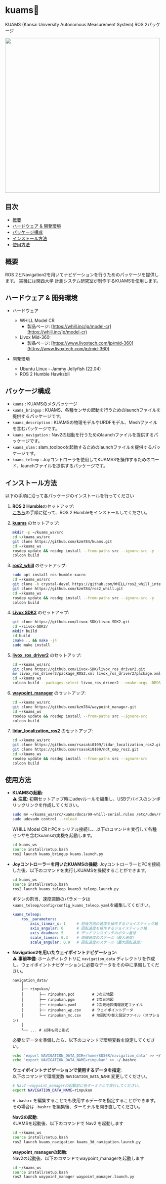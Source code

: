 # kuams🐧

KUAMS (Kansai University Autonomous Measurement System) ROS 2パッケージ

<img src="./docs/kuams.png" style="width: 500px; height: auto;">

## 目次
<!-- TOC -->

- [概要](#概要)
- [ハードウェア & 開発環境](#ハードウェア--開発環境)
- [パッケージ構成](#パッケージ構成)
- [インストール方法](#インストール方法)
- [使用方法](#使用方法)

<!-- /TOC -->

## 概要
ROS 2とNavigation2を用いてナビゲーションを行うためのパッケージを提供します。
実機には関西大学 計測システム研究室が制作するKUAMSを使用します。

## ハードウェア & 開発環境
- ハードウェア
    - WHILL Model CR
        - 製品ページ: [https://whill.inc/jp/model-cr](https://whill.inc/jp/model-cr)
    - Livox Mid-360:
        - 製品ページ: [https://www.livoxtech.com/jp/mid-360](https://www.livoxtech.com/jp/mid-360)

- 開発環境
    - Ubuntu Linux - Jammy Jellyfish (22.04)
    - ROS 2 Humble Hawksbill

## パッケージ構成
- `kuams` : KUAMSのメタパッケージ
- `kuams_bringup` : KUAMS、各種センサの起動を行うためのlaunchファイルを提供するパッケージです。
- `kuams_description` : KUAMSの物理モデルやURDFモデル、Meshファイルを含むパッケージです。
- `kuams_navigation` : Nav2の起動を行うためのlaunchファイルを提供するパッケージです。
- `kuams_slam` : slam_toolboxを起動するためのlaunchファイルを提供するパッケージです。
- `kuams_teleop` : Joyコントローラを使用してKUAMS3を操作するためのコード、launchファイルを提供するパッケージです。

## インストール方法  
以下の手順に沿って各パッケージのインストールを行ってください  
1. **ROS 2 Humble**のセットアップ:  
   [こちら](https://docs.ros.org/en/humble/Installation.html)の手順に従って、ROS 2 Humbleをインストールしてください。

2. [**kuams**](https://github.com/kzm784/kuams) のセットアップ:
   ```bash
   mkdir -p ~/kuams_ws/src
   cd ~/kuams_ws/src
   git clone https://github.com/kzm784/kuams.git
   cd ~/kuams_ws
   rosdep update && rosdep install --from-paths src --ignore-src -y
   colcon build
    ```

3. [**ros2_whill**](https://github.com/kzm784/ros2_whill) のセットアップ:
    ```bash
    sudo apt install ros-humble-xacro
    cd ~/kuams_ws/src
    git clone -b crystal-devel https://github.com/WHILL/ros2_whill_interfaces.git
    git clone https://github.com/kzm784/ros2_whill.git
    cd ~/kuams_ws
    rosdep update && rosdep install --from-paths src --ignore-src -y
    colcon build 
    ```
4. [**Livox SDK2**](https://github.com/Livox-SDK/Livox-SDK2.git) のセットアップ:
   ```bash
   git clone https://github.com/Livox-SDK/Livox-SDK2.git
   cd ~/Livox-SDK2/
   mkdir build
   cd build
   cmake .. && make -j4
   sudo make install
   ```

5. [**livox_ros_driver2**](https://github.com/Livox-SDK/livox_ros_driver2) のセットアップ:
   ```bash
   cd ~/kuams_ws/src
   git clone https://github.com/Livox-SDK/livox_ros_driver2.git
   mv livox_ros_driver2/package_ROS2.xml livox_ros_driver2/package.xml
   cd ~/kuams_ws
   colcon build --packages-select livox_ros_driver2 --cmake-args -DROS_EDITION="ROS2" -DHUMBLE_ROS="humble" --symlink-install
    ```

6. [**waypoint_manager**](https://github.com/kzm784/waypoint_manager) のセットアップ:
    ```bash
   cd ~/kuams_ws/src
   git clone https://github.com/kzm784/waypoint_manager.git
   cd ~/kuams_ws
   rosdep update && rosdep install --from-paths src --ignore-src 
   colcon build
    ```

7. [**lidar_localization_ros2**](https://github.com/rsasaki0109/lidar_localization_ros2) のセットアップ:
    ```bash
   cd ~/kuams_ws/src
   git clone https://github.com/rsasaki0109/lidar_localization_ros2.git
   git clone https://github.com/rsasaki0109/ndt_omp_ros2.git
   cd ~/kuams_ws
   rosdep update && rosdep install --from-paths src --ignore-src 
   colcon build
    ```

## 使用方法
- **KUAMSの起動**:    
    ⚠️ **注意**: 初期セットアップ時にudevルールを編集し、USBデバイスのシンボリックリンクを作成してください。
    ```bash
    sudo mv ~/kuams_ws/src/kuams/docs/99-whill-serial.rules /etc/udev/rules.d/
    sudo udevadm control --reload
    ```
    WHILL Model CRとPCをシリアル接続し、以下のコマンドを実行して各種センサを含むkuamsの実機を起動します。
    ```bash
    cd kuams_ws
    source install/setup.bash
    ros2 launch kuams_bringup kuams.launch.py
    ```

- **Joyコントローラーを用いたKUAMSの操縦**:
    JoyコントローラーとPCを接続した後、以下のコマンドを実行しKUAMSを操縦することができます。
    ```bash
    cd kuams_ws
    source install/setup.bash
    ros2 launch kuams_teleop kuams3_teleop.launch.py
    ```
    ボタンの割当、速度調節のパラメータは`kuams_teleop/config/config_kuams_teleop.yaml`を編集してください。
    ```yaml
    kuams_teleop:
        ros__parameters:
            axis_linear_x: 1     # 前後方向の速度を操作するジョイスティック軸
            axis_angular: 0      # 回転速度を操作するジョイスティック軸
            axis_deadman: 5      # デッドマンスイッチのボタン番号
            scale_linear: 0.3    # 直線速度のスケール（最大速度）
            scale_angular: 0.9   # 回転速度のスケール（最大回転速度）
    ```

- **Navigation2を用いたウェイポイントナビゲーション**:  
    ⚠️ **事前準備**: ホームディレクトリに `navigation_data` ディレクトリを作成し、ウェイポイントナビゲーションに必要なデータをその中に準備してください。
    ```
    navigation_data/
        │
        ├── rinpukan/
        │       ├── rinpukan.pcd        # 3次元地図
        │       ├── rinpukan.pgm        # 2次元地図
        │       ├── rinpukan.yaml       # 2次元地図情報設定ファイル
        │       ├── rinpukan_wp.csv     # ウェイポイントデータ
        │       └── rinpukan_mc.csv     # 地図切り替え設定ファイル (オプション)
        │
        └── ... # 以降も同じ形式
    ```
    必要なデータを準備したら、以下のコマンドで環境変数を設定してください。
    ```bash
    echo 'export NAVIGATION_DATA_DIR=/home/$USER/navigation_data' >> ~/.bashrc
    echo 'export NAVIGATION_DATA_NAME=rinpukan' >> ~/.bashrc
    ```

    **ウェイポイントナビゲーションで使用するデータを指定**:  
    以下のコマンドで環境変数 `NAVIGATION_DATA_NAME` 変更してください。
    ```bash
    # Nav2・waypoint_managerの起動前に各ターミナルで実行してください。
    export NAVIGATION_DATA_NAME=rinpukan
    ```
    ※ `.bashrc` を編集することでも使用するデータを指定することができます。  
      その場合は `.bashrc` を編集後、ターミナルを開き直してください。

    **Nav2の起動**:  
    KUAMSを起動後、以下のコマンドで Nav2 を起動します
    ```bash
    cd ~/kuams_ws
    source install/setup.bash
    ros2 launch kuams_navigation kuams_3d_navigation.launch.py
    ```

    **waypoint_managerの起動**:  
    Nav2の起動後、以下のコマンドでwaypoint_managerを起動します
    ```bash
    cd ~/kuams_ws
    source install/setup.bash
    ros2 launch waypoint_manager waypoint_manager.launch.py
    ```

